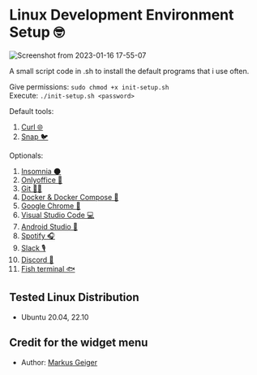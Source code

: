 # Linux Development Environment Setup 🤓
![Screenshot from 2023-01-16 17-55-07](https://user-images.githubusercontent.com/92344582/212771353-1b9c9188-861d-4209-811c-1b40e3a7ccc4.png)

A small script code in .sh to install the default programs that i use often.

Give permissions: `sudo chmod +x init-setup.sh`  
Execute: `./init-setup.sh <password>`

Default tools:

1. [Curl 🌐](https://curl.se/)
2. [Snap 🐦](https://snapcraft.io/docs/installing-snap-on-ubuntu)

Optionals:

1. [Insomnia 🌑](https://insomnia.rest/download)
2. [Onlyoffice 📃](https://www.onlyoffice.com/)
3. [Git 👨‍💻](https://git-scm.com/)
4. [Docker & Docker Compose 🐳](https://www.docker.com/)
5. [Google Chrome 🔎](https://www.google.com/intl/es/chrome/?brand=YTUH&gclid=Cj0KCQjw_7KXBhCoARIsAPdPTfgwWCrhGi51XzOTteYA2WEGwQKSe44Qd1Xd0TwE4EKAQ7ZmZ1WUiZ4aAmx_EALw_wcB&gclsrc=aw.ds)
6. [Visual Studio Code 💻](https://code.visualstudio.com/)
7. [Android Studio 📱](https://developer.android.com/studio?hl=es-419&gclid=Cj0KCQjw_7KXBhCoARIsAPdPTfjn_-ZwRMmDmv-MpvEYjZ5YkOECYQuR2JBV-MRVr0QPKTkLzxffGLEaAoUeEALw_wcB&gclsrc=aw.ds)
8. [Spotify 🎧](https://www.spotify.com/)
9. [Slack 🎙](https://slack.com/)
10. [Discord 💬](https://discord.com/)
11. [Fish terminal 🐟](https://fishshell.com/)

## Tested Linux Distribution

- Ubuntu 20.04, 22.10

## Credit for the widget menu
- Author: [Markus Geiger](https://github.com/blurayne)
